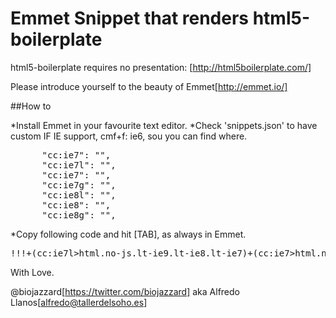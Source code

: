 Emmet Snippet that renders html5-boilerplate 
==============

html5-boilerplate requires no presentation: [http://html5boilerplate.com/]

Please introduce yourself to the beauty of Emmet[http://emmet.io/]

##How to

*Install Emmet in your favourite text editor.
*Check 'snippets.json' to have custom IF IE support,
cmf+f: ie6, sou you can find where.

<pre>
      "cc:ie7": "<!--[if IE 7]>\n\t${child}|\n<![endif]-->",
      "cc:ie7l": "<!--[if lt IE 7]>\n\t${child}|\n<![endif]-->",
      "cc:ie7": "<!--[if IE 7]>\n\t${child}|\n<![endif]-->",
      "cc:ie7g": "<!--[if gt IE 7]>\n\t${child}|\n<![endif]-->",
      "cc:ie8l": "<!--[if lt IE 8]>\n\t${child}|\n<![endif]-->",
      "cc:ie8": "<!--[if IE 8]>\n\t${child}|\n<![endif]-->",
      "cc:ie8g": "<!--[if gt IE 8]>\n\t${child}|\n<![endif]-->",
</pre>
*Copy following code and hit [TAB], as always in Emmet.

<pre>
!!!+(cc:ie7l>html.no-js.lt-ie9.lt-ie8.lt-ie7)+(cc:ie7>html.no-js.lt-ie9.lt-ie8)+(cc:ie8>html.no-js.lt-ie9)+(cc:ie8>html.no-js)>html>(head>meta[charset=UTF-8]+meta:compat[content='IE=edge,chrome=1']+title{${1:h5bp}}+meta[description='']+meta:vp+c{Place favicon.ico and apple-touch-icon.png in the root directory}+link:css[href='css/normalize.css']+link:css[href='css/main.css']+script[src='js/vendor/modernizr-2.6.2.min.js'])+body>(cc:ie7l>p.chromeframe>({You are using an}>strong{outdated}+{browser. Please}>(a:link[href='http://browsehappy.com/']>{upgrade your browser})+{ or }>a:link[href='http://www.google.com/chromeframe/?redirect=true']>{activate Google Chrome Frame}+{ to improve your experience.}))+c{Add your site or application content here}+p>{Hello world! This is HTML5 Boilerplate.}+script[src="//ajax.googleapis.com/ajax/libs/jquery/1.9.1/jquery.min.js"]+script[src="js/plugins.js"]+script[src="js/main.js"]+c{Google Analytics: change UA-XXXXX-X to be your site's ID}+script{var _gaq=[['_setAccount','UA-XXXXX-X'],['_trackPageview']];(function(d,t){var g=d.createElement(t),s=d.getElementsByTagName(t)[0];g.src='//www.google-analytics.com/ga.js';s.parentNode.insertBefore(g,s)}(document,'script'));}
</pre>

With Love.

@biojazzard[https://twitter.com/biojazzard] aka Alfredo Llanos[alfredo@tallerdelsoho.es]